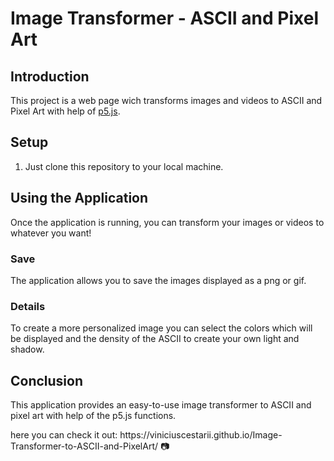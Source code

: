<h1>Image Transformer - ASCII and Pixel Art</h1>
  <h2>Introduction</h2>
  <p>This project is a web page wich transforms images and videos to ASCII and Pixel Art with help of <a href="https://p5js.org/">p5.js</a>.</p>
  
  <h2>Setup</h2>
  <ol>
    <li>Just clone this repository to your local machine.</li>
  </ol>
  
  <h2>Using the Application</h2>
  <p>Once the application is running, you can transform your images or videos to whatever you want!</p>
  
  <h3>Save</h3>
  <p>The application allows you to save the images displayed as a png or gif.</p>
  
  <h3>Details</h3>
  <p>To create a more personalized image you can select the colors which will be displayed and the density of the ASCII to create your own light and shadow.</p>
  
  <h2>Conclusion</h2>
  <p>This application provides an easy-to-use image transformer to ASCII and pixel art with help of the p5.js functions.</p>
here you can check it out: https://viniciuscestarii.github.io/Image-Transformer-to-ASCII-and-PixelArt/ 📷
